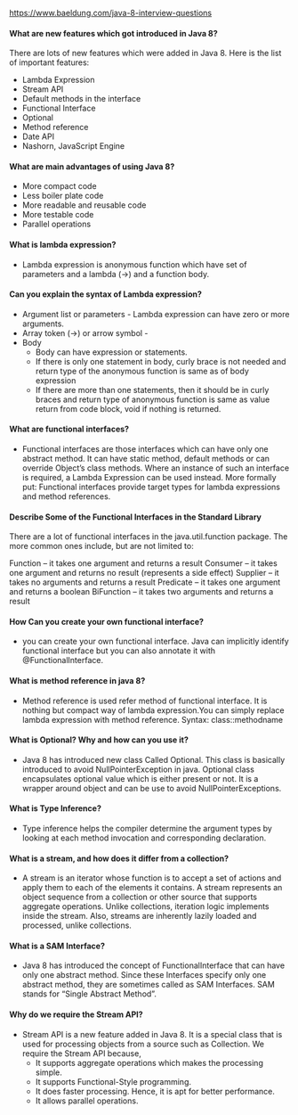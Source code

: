 https://www.baeldung.com/java-8-interview-questions

####  What are new features which got introduced in Java 8?
  There are lots of new features which were added in Java 8. Here is the list of important features:

  - Lambda Expression
  - Stream API
  - Default methods in the interface
  - Functional Interface
  - Optional
  - Method reference
  - Date API
  - Nashorn, JavaScript Engine

#### What are main advantages of using Java 8?
  -  More compact code
  - Less boiler plate code
  - More readable and reusable code
  - More testable code
  - Parallel operations

#### What is lambda expression?
  - Lambda expression is anonymous function which have set of parameters and a lambda (->) and a function body.

####  Can you explain the syntax of Lambda expression?
  -  Argument list or parameters - Lambda expression can have zero or more arguments.
  - Array token (->) or arrow symbol -
  - Body
    - Body can have expression or statements.
    - If there is only one statement in body, curly brace is not needed and return type of the anonymous function is same as of  body expression
    - If there are more than one statements, then it should be in curly braces and return type of anonymous function is same as value return from code block, void if nothing is returned.

#### What are functional interfaces?
  - Functional interfaces are those interfaces which can have only one abstract method. It can have static method, default methods or can override Object’s class methods. Where an instance of such an interface is required, a Lambda Expression can be used instead. More formally put: Functional interfaces provide target types for lambda expressions and method references.

####  Describe Some of the Functional Interfaces in the Standard Library
  There are a lot of functional interfaces in the java.util.function package. The more common ones include, but are not limited to:

  Function – it takes one argument and returns a result
  Consumer – it takes one argument and returns no result (represents a side effect)
  Supplier – it takes no arguments and returns a result
  Predicate – it takes one argument and returns a boolean
  BiFunction – it takes two arguments and returns a result

####  How Can you create your own functional interface?
  - you can create your own functional interface. Java can implicitly identify functional interface but you can also annotate it with @FunctionalInterface.

#### What is method reference in java 8?
  - Method reference is used refer method of functional interface. It is nothing but compact way of lambda expression.You can simply replace lambda expression with method reference.
  Syntax:
  class::methodname
#### What is Optional? Why and how can you use it?
  - Java 8 has introduced new class Called Optional. This class is basically introduced to avoid NullPointerException in java. Optional class encapsulates optional value which is either present or not. It is a wrapper around object and can be use to avoid NullPointerExceptions.

#### What is Type Inference?
  - Type inference helps the compiler determine the argument types by looking at each method invocation and corresponding declaration.

#### What is a stream, and how does it differ from a collection?
  - A stream is an iterator whose function is to accept a set of actions and apply them to each of the elements it contains. A stream represents an object sequence from a collection or other source that supports aggregate operations. Unlike collections, iteration logic implements inside the stream. Also, streams are inherently lazily loaded and processed, unlike collections.

#### What is a SAM Interface?

  - Java 8 has introduced the concept of FunctionalInterface that can have only one abstract method. Since these Interfaces specify only one abstract method, they are sometimes called as SAM Interfaces. SAM stands for “Single Abstract Method”.

#### Why do we require the Stream API?

  - Stream API is a new feature added in Java 8. It is a special class that is used for processing objects from a source such as Collection.
  We require the Stream API because,
    - It supports aggregate operations which makes the processing simple.
    - It supports Functional-Style programming.
    - It does faster processing. Hence, it is apt for better performance.
    - It allows parallel operations.
